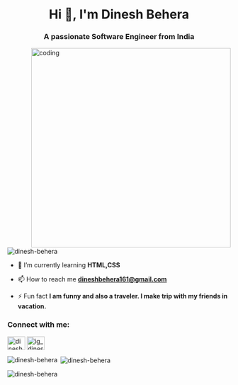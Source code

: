 <h1 align="center">Hi 👋, I'm Dinesh Behera</h1>
<h3 align="center">A passionate Software Engineer from India</h3>
<img align="right"alt="coding"width="450"src="https://animafoundation.in/wp-content/uploads/2021/03/website.gif">

<p align="left"> <img src="https://komarev.com/ghpvc/?username=dinesh-behera&label=Profile%20views&color=0e75b6&style=flat" alt="dinesh-behera" /> </p>

- 🌱 I’m currently learning **HTML,CSS**

- 📫 How to reach me **dineshbehera161@gmail.com**

- ⚡ Fun fact **I am funny and also a traveler. I make trip with my friends in vacation.**

<h3 align="left">Connect with me:</h3>
<p align="left">
<a href="https://linkedin.com/in/dinesh-behera" target="blank"><img align="center" src="https://raw.githubusercontent.com/rahuldkjain/github-profile-readme-generator/master/src/images/icons/Social/linked-in-alt.svg" alt="dinesh-behera" height="30" width="40" /></a>
<a href="https://instagram.com/ig_dinesh7" target="blank"><img align="center" src="https://raw.githubusercontent.com/rahuldkjain/github-profile-readme-generator/master/src/images/icons/Social/instagram.svg" alt="ig_dinesh7" height="30" width="40" /></a>
</p>

<p><img align="left" src="https://github-readme-stats.vercel.app/api/top-langs?username=dinesh-behera&show_icons=true&locale=en&layout=compact" alt="dinesh-behera" /></p>

<p>&nbsp;<img align="center" src="https://github-readme-stats.vercel.app/api?username=dinesh-behera&show_icons=true&locale=en" alt="dinesh-behera" /></p>

<p><img align="center" src="https://github-readme-streak-stats.herokuapp.com/?user=dinesh-behera&" alt="dinesh-behera" /></p>
